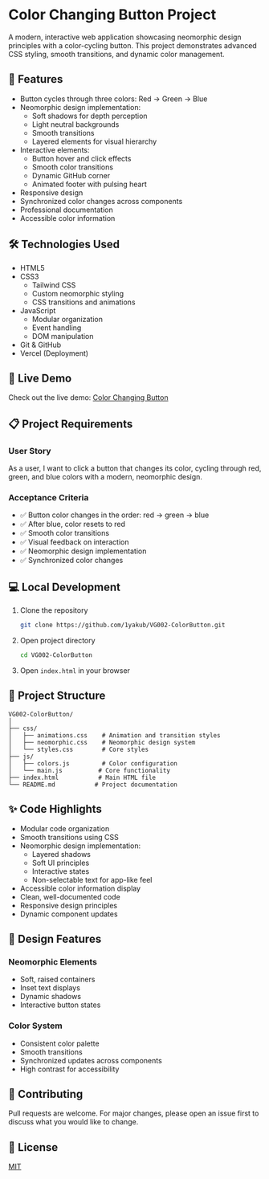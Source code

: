 # Color Changing Button Project

A modern, interactive web application showcasing neomorphic design principles with a color-cycling button. This project demonstrates advanced CSS styling, smooth transitions, and dynamic color management.

## 🎯 Features

- Button cycles through three colors: Red → Green → Blue
- Neomorphic design implementation:
  - Soft shadows for depth perception
  - Light neutral backgrounds
  - Smooth transitions
  - Layered elements for visual hierarchy
- Interactive elements:
  - Button hover and click effects
  - Smooth color transitions
  - Dynamic GitHub corner
  - Animated footer with pulsing heart
- Responsive design
- Synchronized color changes across components
- Professional documentation
- Accessible color information

## 🛠️ Technologies Used

- HTML5
- CSS3
  - Tailwind CSS
  - Custom neomorphic styling
  - CSS transitions and animations
- JavaScript
  - Modular organization
  - Event handling
  - DOM manipulation
- Git & GitHub
- Vercel (Deployment)

## 🚀 Live Demo

Check out the live demo: [Color Changing Button](https://vg-002-color-button-yakubhossain.vercel.app)

## 📋 Project Requirements

### User Story

As a user, I want to click a button that changes its color, cycling through red, green, and blue colors with a modern, neomorphic design.

### Acceptance Criteria

- ✅ Button color changes in the order: red → green → blue
- ✅ After blue, color resets to red
- ✅ Smooth color transitions
- ✅ Visual feedback on interaction
- ✅ Neomorphic design implementation
- ✅ Synchronized color changes

## 💻 Local Development

1. Clone the repository

    ```bash
    git clone https://github.com/1yakub/VG002-ColorButton.git
    ```

2. Open project directory

    ```bash
    cd VG002-ColorButton
    ```

3. Open `index.html` in your browser

## 📝 Project Structure

```text
VG002-ColorButton/
│
├── css/
│   ├── animations.css    # Animation and transition styles
│   ├── neomorphic.css    # Neomorphic design system
│   └── styles.css        # Core styles
├── js/
│   ├── colors.js         # Color configuration
│   └── main.js          # Core functionality
├── index.html           # Main HTML file
└── README.md           # Project documentation
```

## ✨ Code Highlights

- Modular code organization
- Smooth transitions using CSS
- Neomorphic design implementation:
  - Layered shadows
  - Soft UI principles
  - Interactive states
  - Non-selectable text for app-like feel
- Accessible color information display
- Clean, well-documented code
- Responsive design principles
- Dynamic component updates

## 🎨 Design Features

### Neomorphic Elements

- Soft, raised containers
- Inset text displays
- Dynamic shadows
- Interactive button states

### Color System

- Consistent color palette
- Smooth transitions
- Synchronized updates across components
- High contrast for accessibility

## 🤝 Contributing

Pull requests are welcome. For major changes, please open an issue first to discuss what you would like to change.

## 📜 License

[MIT](https://choosealicense.com/licenses/mit/)
